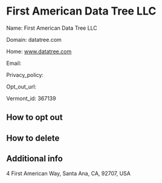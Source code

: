 
# First American Data Tree LLC

Name: First American Data Tree LLC

Domain: datatree.com

Home: www.datatree.com

Email: 

Privacy_policy: 

Opt_out_url: 

Vermont_id: 367139



## How to opt out



## How to delete



## Additional info



4 First American Way, Santa Ana, CA, 92707, USA

